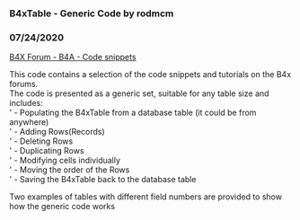 ### B4xTable - Generic Code by rodmcm
### 07/24/2020
[B4X Forum - B4A - Code snippets](https://www.b4x.com/android/forum/threads/120520/)

This code contains a selection of the code snippets and tutorials on the B4x forums.  
The code is presented as a generic set, suitable for any table size and includes:  
' - Populating the B4xTable from a database table (it could be from anywhere)  
' - Adding Rows(Records)  
' - Deleting Rows  
' - Duplicating Rows  
' - Modifying cells individually  
' - Moving the order of the Rows  
' - Saving the B4xTable back to the database table  
  
Two examples of tables with different field numbers are provided to show how the generic code works